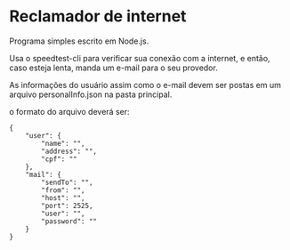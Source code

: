 # Reclamador de internet

Programa simples escrito em Node.js.

Usa o speedtest-cli para verificar sua conexão com a internet, e então, caso esteja lenta, manda um e-mail para o seu provedor.

As informações do usuário assim como o e-mail devem ser postas em um arquivo personalInfo.json na pasta principal.

o formato do arquivo deverá ser:

    {
        "user": {
            "name": "",
            "address": "",
            "cpf": ""
        },
        "mail": {
            "sendTo": "",
            "from": "",
            "host": "",
            "port": 2525,
            "user": "",
            "password": ""
        }
    }
